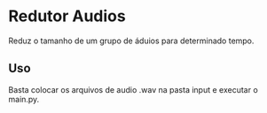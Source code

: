 # Redutor Audios

Reduz o tamanho de um grupo de áduios para determinado tempo.

## Uso

Basta colocar os arquivos de audio .wav na pasta input e executar o main.py.